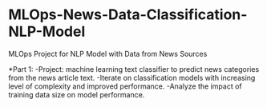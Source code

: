 

# MLOps-News-Data-Classification-NLP-Model
MLOps Project for NLP Model with Data from News Sources

*Part 1:
  -Project: machine learning text classifier to predict news categories from the news article text.
    -Iterate on classification models with increasing level of complexity and improved performance.
    -Analyze the impact of training data size on model performance.

